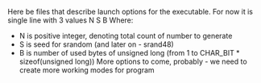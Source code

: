 Here be files that describe launch options for the executable.
For now it is single line with 3 values
N S B
Where:
* N is positive integer, denoting total count of number to generate
* S is seed for srandom (and later on - srand48)
* B is number of used bytes of unsigned long (from 1 to CHAR_BIT * sizeof(unsigned long))
More options to come, probably - we need to create more working modes for program 

